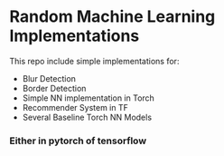 # Random Machine Learning Implementations
This repo include simple implementations for:

* Blur Detection
* Border Detection
* Simple NN implementation in Torch
* Recommender System in TF
* Several Baseline Torch NN Models


### Either in pytorch of tensorflow